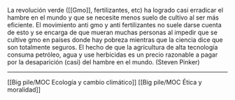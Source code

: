 La revolución verde ([[Gmo]], fertilizantes, etc) ha logrado casi erradicar el hambre en el mundo y que se necesite menos suelo de cultivo al ser más eficiente. El movimiento anti gmo y anti fertilizantes no suele darse cuenta de esto y se encarga de que mueran muchas personas al impedir que se cultive gmo en países donde hay pobreza mientras que la ciencia dice que son totalmente seguros. El hecho de que la agricultura de alta tecnología consuma petróleo, agua y use herbicidas es un precio razonable a pagar por la desaparición (casi) del hambre en el mundo. (Steven Pinker)

---
[[Big pile/MOC Ecología y cambio climático]] [[Big pile/MOC Ética y moralidad]] 